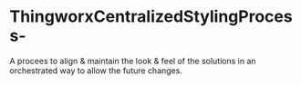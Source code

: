 # ThingworxCentralizedStylingProcess-
A procees to align &amp; maintain the look &amp; feel of the solutions in an orchestrated way to allow the future changes.
